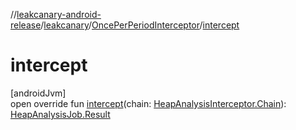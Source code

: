 //[leakcanary-android-release](../../../index.md)/[leakcanary](../index.md)/[OncePerPeriodInterceptor](index.md)/[intercept](intercept.md)

# intercept

[androidJvm]\
open override fun [intercept](intercept.md)(chain: [HeapAnalysisInterceptor.Chain](../-heap-analysis-interceptor/-chain/index.md)): [HeapAnalysisJob.Result](../-heap-analysis-job/-result/index.md)
